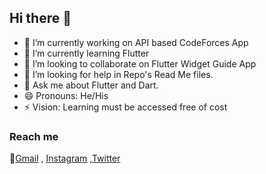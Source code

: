 ## Hi there 👋
- 🔭 I’m currently working on API based CodeForces App
- 🌱 I’m currently learning Flutter
- 👯 I’m looking to collaborate on Flutter Widget Guide App
- 🤔 I’m looking for help in Repo's Read Me files.
- 💬 Ask me about Flutter and Dart.
- 😄 Pronouns: He/His
- ⚡ Vision: Learning must be accessed free of cost 
### Reach me
 💬[Gmail](amitgpatil215@gmail.com) , [Instagram](https://www.instagram.com/encodingflutter/) ,[Twitter](https://twitter.com/Amit_Patil_21)
